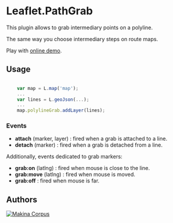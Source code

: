 Leaflet.PathGrab
================

This plugin allows to grab intermediary points on a polyline.

The same way you choose intermediary steps on route maps.

Play with [online demo](http://makinacorpus.github.io/Leaflet.PathGrab/).


Usage
-----

```javascript

    var map = L.map('map');
    ...
    var lines = L.geoJson(...);
    ...
    map.polylineGrab.addLayer(lines);

```

### Events ###

* **attach** (marker, layer) : fired when a grab is attached to a line.
* **detach** (marker) : fired when a grab is detached from a line.

Additionally, events dedicated to grab markers:

* **grab:on** (latlng) : fired when mouse is close to the line.
* **grab:move** (latlng) : fired when mouse is moved.
* **grab:off** : fired when mouse is far.


Authors
-------

[![Makina Corpus](http://depot.makina-corpus.org/public/logo.gif)](http://makinacorpus.com)
